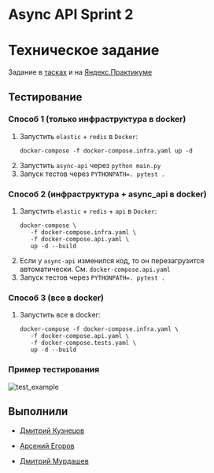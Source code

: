 # Async API Sprint 2

# Техническое задание

Задание в [тасках](https://github.com/dimk00z/Async_API_sprint_2/tree/main/tasks) и на [Яндекс.Практикуме](https://practicum.yandex.ru/learn/middle-python/courses/c3542626-7807-4495-b198-555e60bfd8a6/sprints/9700/topics/d2fe568d-9bc8-471d-b458-d85e9555eafd/lessons/2f6bc576-886c-4c3c-b645-bf65a4155faf/)

## Тестирование
### Способ 1 (только инфраструктура в docker)
1. Запустить `elastic` + `redis` в `Docker`:
   ```shell
   docker-compose -f docker-compose.infra.yaml up -d
   ```
2. Запустить `async-api` через `python main.py`
3. Запуск тестов через `PYTHONPATH=. pytest .`

### Способ 2 (инфраструктура + async_api в docker)
1. Запустить `elastic` + `redis` + `api` в `Docker`:
   ```shell
   docker-compose \
      -f docker-compose.infra.yaml \
      -f docker-compose.api.yaml \
      up -d --build
   ```
2. Если у `async-api` изменился код, то он перезагрузится автоматически. См. `docker-compose.api.yaml`
3. Запуск тестов через `PYTHONPATH=. pytest .`

### Способ 3 (все в docker)
1. Запустить все в docker:
   ```shell
   docker-compose -f docker-compose.infra.yaml \
      -f docker-compose.api.yaml \
      -f docker-compose.tests.yaml \
      up -d --build
   ```

### Пример тестирования

![test_example](http://i.piccy.info/i9/09154947f06a481fef6e37c57507ef73/1635492899/150894/1446409/test_example.jpg)

## Выполнили

- [Дмитрий Кузнецов](https://github.com/dimk00z)

- [Арсений Егоров](https://github.com/marchinho11)

- [Дмитрий Мурдашев](https://github.com/di3mus)
